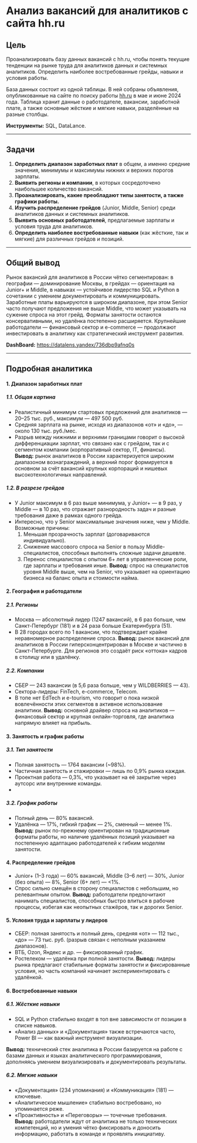 # Анализ вакансий для аналитиков с сайта hh.ru

## Цель
Проанализировать базу данных вакансий с hh.ru, чтобы понять текущие тенденции на рынке труда для аналитиков данных и системных аналитиков. Определить наиболее востребованные грейды, навыки и условия работы.

База данных состоит из одной таблицы. В ней собраны объявления, опубликованные на сайте по поиску работы [hh.ru](http://hh.ru/) в мае и июне 2024 года. Таблица хранит данные о работодателе, вакансии, заработной плате, а также основные жёсткие и мягкие навыки, разделённые на разные столбцы.

**Инструменты:** SQL, DataLance.

---

## Задачи
1. **Определить диапазон заработных плат** в общем, а именно средние значения, минимумы и максимумы нижних и верхних порогов зарплаты.
2. **Выявить регионы и компании**, в которых сосредоточено наибольшее количество вакансий.
3. **Проанализировать, какие преобладают типы занятости, а также графики работы.**
4. **Изучить распределение грейдов** (Junior, Middle, Senior) среди аналитиков данных и системных аналитиков.
5. **Выявить основных работодателей**, предлагаемые зарплаты и условия труда для аналитиков.
6. **Определить наиболее востребованные навыки** (как жёсткие, так и мягкие) для различных грейдов и позиций.

---

## Общий вывод
Рынок вакансий для аналитиков в России чётко сегментирован: в географии — доминирование Москвы, в грейдах — ориентация на Junior+ и Middle, в навыках — устойчивое лидерство SQL и Python в сочетании с умением документировать и коммуницировать. Заработные платы варьируются в широком диапазоне, при этом Senior часто получают предложения не выше Middle, что может указывать на сужение спроса на этот грейд. Форматы занятости остаются консервативными, но удалёнка постепенно расширяется. Крупнейшие работодатели — финансовый сектор и e-commerce — продолжают инвестировать в аналитику как стратегический инструмент развития.

**DashBoard:** https://datalens.yandex/736dbp9afnq0s

---

## Подробная аналитика

#### 1. Диапазон заработных плат
##### 1.1. Общая картина
- Реалистичный минимум стартовых предложений для аналитиков — 20–25 тыс. руб., максимум — 497 500 руб.
- Средняя зарплата на рынке, исходя из диапазонов «от» и «до», — около 130 тыс. руб./мес.
- Разрыв между нижними и верхними границами говорит о высокой дифференциации зарплат, что связано как с грейдом, так и с сегментом компании (корпоративный сектор, IT, финансы).
**Вывод:** рынок аналитиков в России характеризуется широким диапазоном вознаграждений, а верхний порог формируется в основном за счёт вакансий крупных корпораций и нишевых высокотехнологичных направлений.

##### 1.2. В разрезе грейдов
- У Junior максимум в 6 раз выше минимума, у Junior+ — в 9 раз, у Middle — в 10 раз, что отражает разнородность задач и разные требования даже в рамках одного грейда.
- Интересно, что у Senior максимальные значения ниже, чем у Middle. Возможные причины:
    1. Меньшая прозрачность зарплат (договариваются индивидуально).
    2. Снижение массового спроса на Senior в пользу Middle-специалистов, способных выполнять сложные задачи дешевле.
    3. Перенос специалистов с опытом 6+ лет в управленческие роли, где зарплаты и требования иные.
**Вывод:** спрос на специалистов уровня Middle выше, чем на Senior, что указывает на ориентацию бизнеса на баланс опыта и стоимости найма.

#### 2. География и работодатели
##### 2.1. Регионы
- Москва — абсолютный лидер (1247 вакансий), в 6 раз больше, чем Санкт-Петербург (181) и в 24 раза больше Екатеринбурга (51).
- В 28 городах всего по 1 вакансии, что подтверждает крайне неравномерное распределение спроса.
**Вывод:** рынок вакансий для аналитиков в России гиперсконцентрирован в Москве и частично в Санкт-Петербурге. Для регионов это создаёт риск «оттока» кадров в столицу или в удалёнку.
  
##### 2.2. Компании
- СБЕР — 243 вакансии (в 5,6 раза больше, чем у WILDBERRIES — 43).
- Сектора-лидеры: FinTech, e-commerce, Telecom.
- В топе нет EdTech и e-tourism, что говорит о пока низкой вовлечённости этих сегментов в активное использование аналитики.
**Вывод:** основной драйвер спроса на аналитиков — финансовый сектор и крупная онлайн-торговля, где аналитика напрямую влияет на прибыль.

#### 3. Занятость и график работы
##### 3.1. Тип занятости
- Полная занятость — 1764 вакансии (~98%).
- Частичная занятость и стажировки — лишь по 0,9% рынка каждая.
- Проектная работа — 0,3%, что указывает на её закрытие через аутсорс или внутренние команды.
- 
##### 3.2. График работы
- Полный день — 80% вакансий.
- Удалёнка — 17%, гибкий график — 2%, сменный — менее 1%.
**Вывод:** рынок по-прежнему ориентирован на традиционные форматы работы, но наличие удалённых позиций указывает на постепенную адаптацию работодателей к гибким моделям занятости.

#### 4. Распределение грейдов
- Junior+ (1–3 года) — 60% вакансий, Middle (3–6 лет) — 30%, Junior (без опыта) — 8%, Senior (6+ лет) — <1%.
- Спрос сильно смещён в сторону специалистов с небольшим, но релевантным опытом.
**Вывод:** работодатели предпочитают нанимать специалистов, способных быстро влиться в рабочие процессы, избегая как неопытных стажёров, так и дорогих Senior.

#### 5. Условия труда и зарплаты у лидеров
- СБЕР: полная занятость и полный день, средняя «от» — 112 тыс., «до» — 73 тыс. руб. (разрыв связан с неполным указанием диапазонов).
- ВТБ, Ozon, Яндекс и др. — фиксированный график.
- Ростелеком — удалёнка при полной занятости.
**Вывод:** лидеры рынка предлагают стабильные форматы занятости и фиксированные условия, но часть компаний начинает экспериментировать с удалёнкой.

#### 6. Востребованные навыки
##### 6.1. Жёсткие навыки
- SQL и Python стабильно входят в топ вне зависимости от позиции в списке навыков.
- «Анализ данных» и «Документация» также встречаются часто, Power BI — как важный инструмент визуализации.

**Вывод:** технический стек аналитика в России базируется на работе с базами данных и языках аналитического программирования, дополняясь умением визуализировать и документировать результаты.
##### 6.2. Мягкие навыки
- «Документация» (234 упоминания) и «Коммуникация» (181) — ключевые.
- «Аналитическое мышление» стабильно востребовано, но упоминается реже.
- «Проактивность» и «Переговоры» — точечные требования.
**Вывод:** работодатели ждут от аналитика не только технических компетенций, но и умения чётко фиксировать и доносить информацию, работать в команде и проявлять инициативу.
